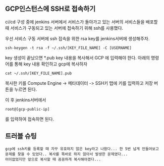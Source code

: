 ## GCP인스턴스에 SSH로 접속하기

ci/cd 구성 중에 jenkins 서버에서 서비스가 돌아가고 있는 서버의 서비스들을 배포할 때 서비스가 구동되고 있는 서버에 접속하기 위해 ssh를 사용했다.

우선 서비스 구동 서버에 ssh 접속을 위한 rsa key를 jenkins서버에 생성해주자.

    ssh-keygen -t rsa -f ~/.ssh/[KEY_FILE_NAME] -C [USERNAME]
    
key 생성이 끝났으면 *.pub key 내용을 복사해서 GCP 에 입력해야 한다. 아래의 명령어를 통해 key 내용 확인하고 gcp에 복사하자

    cat ~/.ssh/[KEY_FILE_NAME].pub
    
복사한 키를 Compute Engine -> 메타데이터 -> SSH키 탭에 키를 입력하고 저장 버튼을 누르면 된다.

이 후 jenkins서버에서 

    root@[gcp-public-ip]
    
를 입력하여 접속하면 된다. 


## 트러블 슈팅

    gcp에 ssh키를 등록할 때 자꾸 유효하지 않은 key라고 나왔다... 한 5번 넘게 만들어보고 문제를 찾을 수 있었다.. 복사를 똑바로 하지 않아서 발생한 문제였다...
    어이없었지만 앞으로 복사할 때 꼼꼼하게 복사해야겠다...
